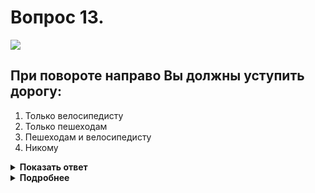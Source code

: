 # Вопрос 13.

![](https://s.drom.ru/i24231/pdd/tickets/2016/1551665010.jpg)

## При повороте направо Вы должны уступить дорогу:

1. Только велосипедисту
2. Только пешеходам
3. Пешеходам и велосипедисту
4. Никому

<details>
<summary><b>Показать ответ</b></summary>
Правильный ответ: 3
</details>
<details>
<summary><b>Подробнее</b></summary>
При повороте направо или налево водитель обязан уступить дорогу пешеходам, переходящим проезжую часть дороги, на которую он поворачивает, и велосипедистам, независимо от того, регулируемый или нерегулируемый это перекресток.
(Пункт 13.1 ПДД)
</details>